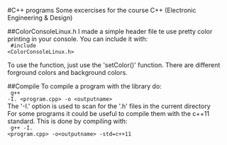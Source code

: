 #C++ programs
Some excercises for the course C++ (Electronic Engineering & Design)

##ColorConsoleLinux.h
I made a simple header file te use pretty color printing in your console.
You can include it with:<br>
<code>
\#include \<ColorConsoleLinux.h\>
</code>
<br>

To use the function, just use the 'setColor()' function. There are different
forground colors and background colors.

##Compile
To compile a program with the library do:<br>
<code>
g++ -I. \<program.cpp\> -o \<outputname\>
</code><br>
The '-I.' option is used to scan for the '.h' files in the current directory<br>
For some programs it could be useful to compile them with the c++11 standard. 
This is done by compiling with:<br>
<code>
g++ -I. \<program.cpp\> -o\<outputname\> -std=c++11
